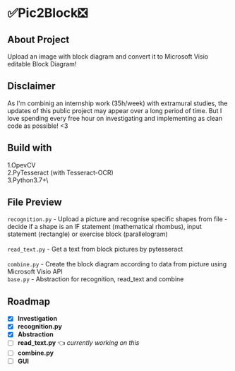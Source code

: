 # :white_check_mark:Pic2Block:negative_squared_cross_mark:

## About Project
Upload an image with block diagram and convert it to Microsoft Visio editable Block Diagram!

## Disclaimer
As I'm combinig an internship work (35h/week) with extramural studies, the updates of this public project may appear over a long period of time. But I love spending every free hour on investigating and implementing as clean code as possible! <3

## Build with
1.OpevCV\
2.PyTesseract (with Tesseract-OCR)\
3.Python3.7+\

## File Preview

 `recognition.py` - Upload a picture and recognise specific shapes from file - decide if a shape is an IF statement (mathematical rhombus), input statement (rectangle) or exercise block (parallelogram)\
 \
 `read_text.py` - Get a text from block pictures by pytesseract\
 \
 `combine.py` - Create the block diagram according to data from picture using Microsoft Visio API
 \
 `base.py` - Abstraction for recognition, read_text and combine

## Roadmap

- [x] **Investigation** 
- [x] **recognition.py**
- [x] **Abstraction**
- [ ] **read_text.py** :point_left: *currently working on this*
- [ ] **combine.py** 
- [ ] **GUI**  
